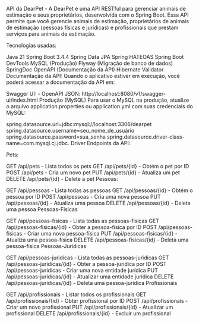 API da DearPet -
A DearPet é uma API RESTful para gerenciar animais de estimação e seus proprietários, desenvolvida com o Spring Boot. Essa API permite que você gerencie animais de estimação, proprietários de animais de estimação (pessoas físicas e jurídicas) e profissionais que prestam serviços para animais de estimação.

Tecnologias usadas:

Java 21
Spring Boot 3.4.4
Spring Data JPA
Spring HATEOAS
Spring Boot DevTools
MySQL (Produção)
Flyway (Migração de banco de dados)
SpringDoc OpenAPI (Documentação da API)
Hibernate Validator
Documentação da API: Quando o aplicativo estiver em execução, você poderá acessar a documentação da API em:

Swagger UI: - OpenAPI JSON: http://localhost:8080/v1/swagger-ui/index.html
Produção (MySQL) Para usar o MySQL na produção, atualize o arquivo application.properties ou application.yml com suas credenciais do MySQL:

spring.datasource.url=jdbc:mysql://localhost:3306/dearpet
spring.datasource.username=seu_nome_de_usuário
spring.datasource.password=sua_senha
spring.datasource.driver-class-name=com.mysql.cj.jdbc. Driver
Endpoints da API:

Pets:

GET /api/pets - Lista todos os pets
GET /api/pets/{id} - Obtém o pet por ID
POST /api/pets - Cria um novo pet
PUT /api/pets/{id} - Atualiza um pet
DELETE /api/pets/{id} - Delete a pet
Pessoas:

GET /api/pessoas - Lista todas as pessoas
GET /api/pessoas/{id} - Obtém o pessoa por ID
POST /api/pessoas - Cria uma nova pessoa
PUT /api/pessoas/{id} - Atualiza uma pessoa
DELETE /api/pessoas/{id} - Deleta uma pessoa
Pessoas-Físicas

GET /api/pessoas-fisicas - Lista todas as pessoas-fisicas
GET /api/pessoas-fisicas/{id} - Obter a pessoa-física por ID
POST /api/pessoas-fisicas - Criar uma nova pessoa-física
PUT /api/pessoas-fisicas/{id} - Atualiza uma pessoa-física
DELETE /api/pessoas-fisicas/{id} - Deleta uma pessoa-fisica
Pessoas-Jurídicas

GET /api/pessoas-juridicas - Lista todas as pessoas-juridicas
GET /api/pessoas-juridicas/{id} - Obter a pessoa-juridica por ID
POST /api/pessoas-juridicas - Criar uma nova entidade jurídica
PUT /api/pessoas-juridicas/{id} - Atualizar uma entidade jurídica
DELETE /api/pessoas-juridicas/{id} - Deleta uma pessoa-juridica
Profissionais

GET /api/profissionais - Listar todos os profissionais
GET /api/profissionais/{id} - Obter profissional por ID
POST /api/profissionais - Criar um novo profissional
PUT /api/profissionais/{id} - Atualizar um profissional
DELETE /api/profissionais/{id} - Excluir um profissional
